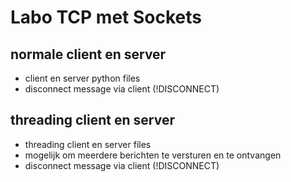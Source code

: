 # Labo TCP met Sockets

## normale client en server
- client en server python files
- disconnect message via client (!DISCONNECT)

## threading  client en server
- threading client en server files
- mogelijk om meerdere berichten te versturen en te ontvangen 
- disconnect message via client (!DISCONNECT)
